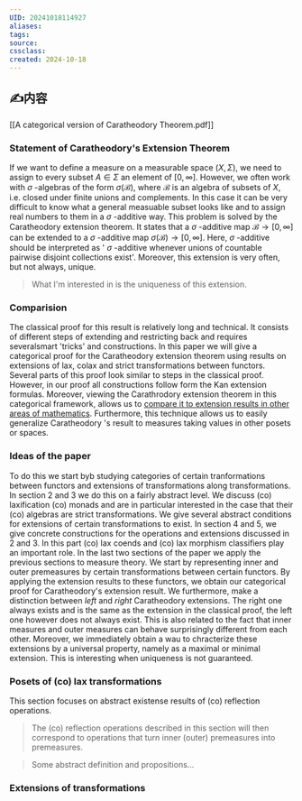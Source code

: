 ```yaml
---
UID: 20241018114927 
aliases: 
tags: 
source: 
cssclass: 
created: 2024-10-18
---
```


## ✍内容
[[A categorical version of Caratheodory Theorem.pdf]]
### Statement of Caratheodory's Extension Theorem
If we want to define a measure on a measurable space $\displaystyle (X,\Sigma)$, we need to assign to every subset $\displaystyle A\in\Sigma$ an element of $\displaystyle [0,\infty]$. However, we often work with $\displaystyle \sigma$ -algebras of the form $\displaystyle \sigma(\mathcal{B})$, where $\displaystyle \mathcal{B}$ is an algebra of subsets of $X$, i.e. closed under finite unions and complements. 
In this case it can be very difficult to know what a general measuable subset looks like and to assign real numbers to them in a $\displaystyle \sigma$ -additive way. This problem is solved by the Caratheodory extension theorem. 
It states that a $\displaystyle \sigma$ -additive map $\displaystyle \mathcal{B}\to[0,\infty ]$ can be extended to a $\displaystyle \sigma$ -additive map $\displaystyle \sigma(\mathcal{B})\to[0,\infty]$. Here, $\displaystyle \sigma$ -additive should be interpreted as ' $\displaystyle \sigma$ -additive whenever unions of countable pairwise disjoint collections exist'. Moreover, this extension is very often, but not always, unique.
> What I'm interested in is the uniqueness of this extension.

### Comparision
The classical proof for this result is relatively long and technical. It consists of different steps of extending and restricting back and requires severalsmart 'tricks' and constructions. In this paper we will give a categorical proof for the Caratheodory extension theorem using results on extensions of lax, colax and strict transformations between functors. Several parts of this proof look similar to steps in the classical proof. 
However, in our proof all constructions follow form the Kan extension formulas. Moreover, viewing the Carathrodory extension theorem in this categorical framework, allows us to <u>compare it to extension results in other areas of mathematics</u>.
Furthermore, this technique allows us to easily generalize Caratheodory 's result to measures taking values in other posets or spaces.
### Ideas of the paper
To do this we start byb studying categories of certain tranformations between functors and extensions of transformations along transformations. In section $\displaystyle 2$ and $\displaystyle 3$ we do this on a fairly abstract level. We discuss (co) laxification (co) monads and are in particular interested in the case that their (co) algebras are strict transformations. We give several abstract conditions for extensions of certain transformations to exist.
In section $\displaystyle 4$ and $\displaystyle 5$, we give concrete constructions for the operations and extensions discussed in $\displaystyle 2$ and $\displaystyle 3$. In this part (co) lax coends and (co) lax morphism classifiers play an important role.
In the last two sections of the paper we apply the previous sections to measure theory. We start by representing inner and outer premeasures by certain transformations between certain functors.
By applying the extension results to these functors, we obtain our categorical proof for Caratheodory's extension result. We furthermore, make a distinction between *left* and *right* Caratheodory extensions. The right one always exists and is the same as the extension in the classical proof, the left one however does not always exist. 
This is also related to the fact that inner measures and outer measures can behave surprisingly different from each other. Moreover, we immediately obtain a wau to chracterize these extensions by a universal property, namely as a maximal or minimal extension. This is interesting when uniqueness is not guaranteed.
### Posets of (co) lax transformations
This section focuses on abstract existense results of (co) reflection operations.
> The (co) reflection operations described in this section will then correspond to operations that turn inner (outer) premeasures into premeasures.

> Some abstract definition and propositions...

### Extensions of transformations






